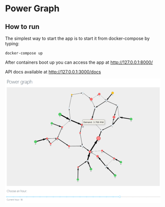 # Power Graph

## How to run

The simplest way to start the app is to start it from docker-compose by typing:

```
docker-compose up
```

After containers boot up you can access the app at http://127.0.0.1:8000/

API docs available at http://127.0.0.1:3000/docs


![screenshot](screen.png)
